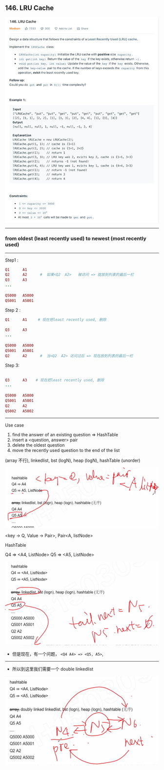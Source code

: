 ## 146. LRU Cache

![](img/2020-12-21-01-40-10.png)

---

### from oldest (least recently used) to newest (most recently used)

---

Step1 : 

```ruby
Q1      A1     
Q2      A2      #  如果<Q2  A2>   被访问 => 就放到列表的最后一栏
Q3      A3
...

Q5000   A5000
Q5001   A5001
```


Step 2 :

```ruby
Q1      A1     # 现在把least recently used, 删除

Q3      A3
...

Q5000   A5000
Q5001   A5001
Q2      A2      #  当<Q2  A2> 访问过后 => 现在放到列表的最后一栏
```


Step 3:

```ruby

Q3      A3    # 现在把least recently used, 删除
...

Q5000   A5000
Q5001   A5001
Q2      A2 
Q5002   A5002     
```

---

Use case

1. find the answer of an existing question => HashTable
2. insert a <question, answer> pair
3. delete the oldest question
4. move the recently used question to the end of the list


(array 不行), linkedlist, bst (logN), heap (logN), hashTable (unorder)

![](img/2020-12-21-02-17-43.png)

<key -> Q, Value -> Pair>,  Pair<A, listNode>

HashTable

Q4 => <A4, ListNode>
Q5 => <A5, ListNode>

![](img/2020-12-21-02-31-49.png)

- 但是现在，有一个问题， `<Q4 A4> => <Q5, A5>`, 

---

- 所以到这里我们需要一个 double linkedlist

![](img/2020-12-21-02-35-42.png)




